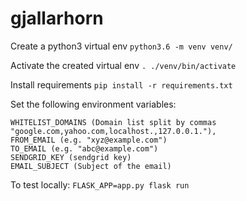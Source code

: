 # gjallarhorn

Create a python3 virtual env
`python3.6 -m venv venv/`


Activate the created virtual env
`. ./venv/bin/activate`


Install requirements
`pip install -r requirements.txt`


Set the following environment variables:
```
WHITELIST_DOMAINS (Domain list split by commas "google.com,yahoo.com,localhost.,127.0.0.1."),
FROM_EMAIL (e.g. "xyz@example.com")
TO_EMAIL (e.g. "abc@example.com")
SENDGRID_KEY (sendgrid key)
EMAIL_SUBJECT (Subject of the email)
```

To test locally:
`FLASK_APP=app.py flask run`
